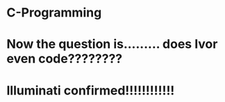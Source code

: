 # C-Programming

# Now the question is......... does Ivor even code????????
# Illuminati confirmed!!!!!!!!!!!!
